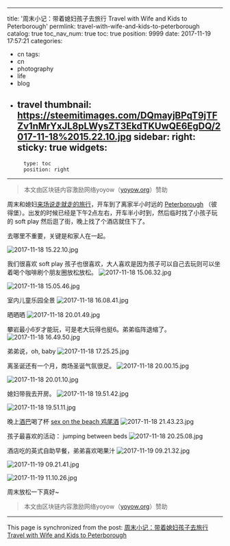 
---
title: '周末小记：带着媳妇孩子去旅行  Travel with Wife and Kids to Peterborough'
permlink: travel-with-wife-and-kids-to-peterborough
catalog: true
toc_nav_num: true
toc: true
position: 9999
date: 2017-11-19 17:57:21
categories:
- cn
tags:
- cn
- photography
- life
- blog
- travel
thumbnail: https://steemitimages.com/DQmayjBPqT9jTFZv1nMrYxJL8pLWysZT3EkdTKUwQE6EgDQ/2017-11-18%2015.22.10.jpg
sidebar:
    right:
        sticky: true
widgets:
    -
        type: toc
        position: right
---


> 本文由区块链内容激励网络yoyow（[yoyow.org](yoyow.org)）赞助


周末和媳妇[来场说走就走的旅行](https://justyy.com/archives/5593)，开车到了离家半小时远的 [Peterborough](https://justyy.com/archives/4402) （彼得堡）。出发的时候已经是下午2点左右，开车半小时到，然后临时找了小孩子玩的 soft play 然后逛了街，晚上找了个酒店就住下了。

去哪里不重要，关键是和家人在一起。

![2017-11-18 15.22.10.jpg](https://steemitimages.com/DQmayjBPqT9jTFZv1nMrYxJL8pLWysZT3EkdTKUwQE6EgDQ/2017-11-18%2015.22.10.jpg)

我们很喜欢 soft play 孩子也很喜欢，大人喜欢是因为孩子可以自己去玩则可以坐着喝个咖啡刷个朋友圈放松放松。
![2017-11-18 15.06.32.jpg](https://steemitimages.com/DQmdtxTa7wED12pYvzdWiiQdEzWtsRZ57SwRBf8fGv3ihij/2017-11-18%2015.06.32.jpg)

![2017-11-18 15.05.46.jpg](https://steemitimages.com/DQmVuXYaAEy3wDFWjsT6gmKKYjm11kRU9kdA7VbyrD2Y8v4/2017-11-18%2015.05.46.jpg)

室内儿童乐园全景
![2017-11-18 16.08.41.jpg](https://steemitimages.com/DQmNfXpdKm3buuU6Tq7fGJkMEea99Qvz1CVMVQin4LvxxU9/2017-11-18%2016.08.41.jpg)

晒晒晒
![2017-11-18 20.01.49.jpg](https://steemitimages.com/DQmSYLAHre2e32oevcJjELUD6B9vynBDDVcEZNUWV6pWdmb/2017-11-18%2020.01.49.jpg)

攀岩最小6岁才能玩，可是老大玩得也挺6。弟弟临阵退缩了。
![2017-11-18 16.49.50.jpg](https://steemitimages.com/DQmPQNNxY8nWeosDK8FtTZmnJwfPEX4PBg3XRSJWJNfcUo6/2017-11-18%2016.49.50.jpg)

弟弟说，oh, baby
![2017-11-18 17.25.25.jpg](https://steemitimages.com/DQma5bD5dpGHwFxexudaHn9p6sveDkLdbgUCk3MJsW6pzLj/2017-11-18%2017.25.25.jpg)

离圣诞还有一个月，商场圣诞气氛很足。
![2017-11-18 20.00.15.jpg](https://steemitimages.com/DQmZe1AG4aPUxno7DjmhUtX4hpy4zRMqULeG6z8vLuLuteY/2017-11-18%2020.00.15.jpg)

![2017-11-18 20.01.10.jpg](https://steemitimages.com/DQme2NprPLFyWNSAtnd4QfHwFPFawioPvvSLhXhbkXe8ra2/2017-11-18%2020.01.10.jpg)

媳妇带我去开房。
![2017-11-18 19.51.42.jpg](https://steemitimages.com/DQmU7qpWaQN2MqvNwWCa5n272j2RdzkgYi65ieKDcfTcRpr/2017-11-18%2019.51.42.jpg)

![2017-11-18 19.51.11.jpg](https://steemitimages.com/DQmZMg1fhmLTYWR4zUerAERTTouGZS5W4YDNPai1aLUMCgQ/2017-11-18%2019.51.11.jpg)

晚上[酒巴](https://justyy.com/archives/4920)喝了杯 [sex on the beach 鸡尾酒](https://justyy.com/archives/1275)
![2017-11-18 21.43.23.jpg](https://steemitimages.com/DQmbioYb7qwkVtruFDhQSuUk5359y49wRf5jeHRFpmRAAza/2017-11-18%2021.43.23.jpg)

孩子最喜欢的活动： jumping between beds
![2017-11-18 20.25.08.jpg](https://steemitimages.com/DQmQTL1JsmEyTN5kd6w6zBKMaT8qZjEEH29QK7sEwNZz4vW/2017-11-18%2020.25.08.jpg)

酒店吃的英式自助早餐，弟弟喜欢喝果汁
![2017-11-19 09.21.32.jpg](https://steemitimages.com/DQmNxfvyEuGF3YgzkjMZCQGinVzEu7f79BMHhBsnFi1hxbR/2017-11-19%2009.21.32.jpg)

![2017-11-19 09.21.41.jpg](https://steemitimages.com/DQmVCeRWTRW9BWg2eaxewmqirY1GXuee9UAnPSGpGh4Ed2D/2017-11-19%2009.21.41.jpg)

![2017-11-19 11.10.26.jpg](https://steemitimages.com/DQmaWuz3rv8eTmX2pULE91SXf75EzDpG8nw772YrY5YMXtK/2017-11-19%2011.10.26.jpg)

周末放松一下真好~ 

> 本文由区块链内容激励网络yoyow（[yoyow.org](yoyow.org)）赞助

- - -

This page is synchronized from the post: [周末小记：带着媳妇孩子去旅行  Travel with Wife and Kids to Peterborough](https://steemit.com/@justyy/travel-with-wife-and-kids-to-peterborough)
